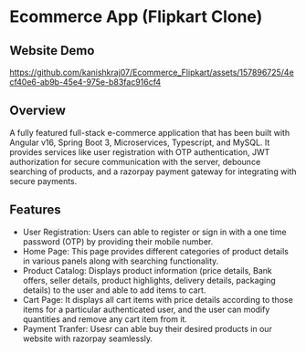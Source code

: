 # Ecommerce App (Flipkart Clone)

## Website Demo

https://github.com/kanishkraj07/Ecommerce_Flipkart/assets/157896725/4ecf40e6-ab9b-45e4-975e-b83fac916cf4

## Overview

A fully featured full-stack e-commerce application that has been built with Angular v16, Spring Boot 3, Microservices, Typescript, and MySQL. It provides services like user registration with OTP authentication, JWT authorization for secure communication with the server, debounce searching of products, and a razorpay payment gateway for integrating with secure payments.

## Features

* User Registration: Users can able to register or sign in with a one time password (OTP) by providing their mobile number.
* Home Page: This page provides different categories of product details in various panels along with searching functionality.
* Product Catalog: Displays product information (price details, Bank offers, seller details, product highlights, delivery details, packaging details) to the user and able to add items to cart.
* Cart Page: It displays all cart items with price details according to those items for a particular authenticated user, and the user can modify quantities and remove any cart item from it.
* Payment Tranfer: Usesr can able buy their desired products in our website with razorpay seamlessly.
